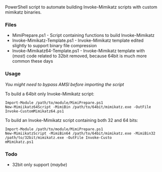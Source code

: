 PowerShell script to automate building Invoke-Mimikatz scripts with custom mimikatz binaries.

### Files

 * MimiPrepare.ps1 - Script containing functions to build Invoke-Mimikatz
 * Invoke-Mimikatz-Template.ps1 - Invoke-Mimikatz template edited slightly to support binary file compression
 * Invoke-Mimikatz64-Template.ps1 - Invoke-Mimikatz template with (_most_) code related to 32bit removed, because 64bit is much more common these days

### Usage

  *You might need to bypass AMSI before importing the script*

  To build a 64bit only Invoke-Mimikatz script:
  ```
Import-Module /path/to/module/MimiPrepare.ps1
New-Mimiikatz64Script -MimiBin /path/to/64bit/mimikatz.exe -OutFile Invoke-CustomMimikatz64.ps1
  ```

  To build an Invoke-Mimikatz script containing both 32 and 64 bits:
  ```
Import-Module /path/to/module/MimiPrepare.ps1
New-MimiikatzScript -MimiBin64 /path/to/64bit/mimikatz.exe -MimiBin32 /path/to/32bit/mimikatz.exe -OutFile Invoke-Custo
mMimikatz.ps1
  ```

### Todo

  * 32bit only support (_maybe_)
